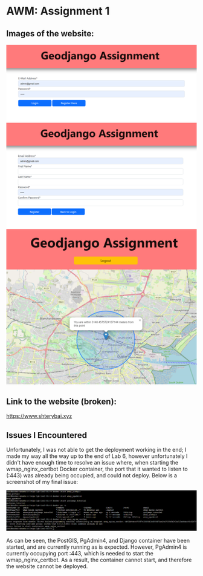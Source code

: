 # AWM: Assignment 1

## Images of the website:
![login](https://raw.githubusercontent.com/shterybai/AWM--Assignment-1/main/READMEimages/login.png?token=GHSAT0AAAAAAB27PU3RERG563AI27QGGUPWY3MGM6A)
![register](https://raw.githubusercontent.com/shterybai/AWM--Assignment-1/main/READMEimages/register.png?token=GHSAT0AAAAAAB27PU3RR4BWSBHWMDBULBG2Y3MGNEQ)
![map](https://raw.githubusercontent.com/shterybai/AWM--Assignment-1/main/READMEimages/map.png?token=GHSAT0AAAAAAB27PU3RG2CEAD2DJBDGKWPUY3MGNBQ)
 
## Link to the website (broken): 
https://www.shterybai.xyz

## Issues I Encountered
Unfortunately, I was not able to get the deployment working in the end; I made my way all the way up to the end of Lab 6, however unfortunately I didn't have enough time to resolve an issue where, when starting the wmap_nginx_certbot Docker container, the port that it wanted to listen to (:443) was already being occupied, and could not deploy. Below is a screenshot of my final issue:

![console](https://raw.githubusercontent.com/shterybai/AWM--Assignment-1/main/READMEimages/console.png?token=GHSAT0AAAAAAB27PU3QH6YNEUVQ6PEJJAQUY3MGMYA)

As can be seen, the PostGIS, PgAdmin4, and Django container have been started, and are currently running as is expected. However, PgAdmin4 is currently occupying port :443, which is needed to start the wmap_nginx_certbot. As a result, the container cannot start, and therefore the website cannot be deployed. 
